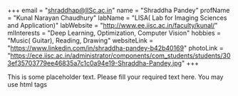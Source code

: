 +++
email = "shraddhap@IISc.ac.in"
name = "Shraddha Pandey"
profName = "Kunal Narayan Chaudhury"
labName = "LISA( Lab for Imaging Sciences and Application)"
labWebsite = "http://www.ee.iisc.ac.in/faculty/kunal/"
mlInterests = "Deep Learning, Optimization, Computer Vision"
hobbies = "Music( Guitar), Reading, Drawing"
websiteLink = "https://www.linkedin.com/in/shraddha-pandey-b42b40169"
photoLink = "https://ece.iisc.ac.in/administrator/components/com_students/students/303ef35703779ee46835a7c1c0a94e19-Shraddha-Pandey.jpg"
+++

This is some placeholder text. Please fill your required text here. You may use html tags